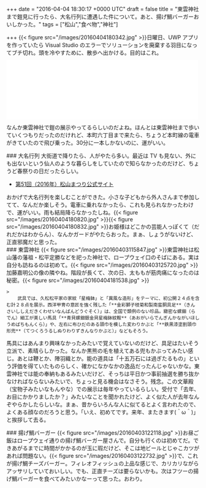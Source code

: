 
+++
date = "2016-04-04 18:30:17 +0000 UTC"
draft = false
title = "東雲神社まで鎧見に行ったら、大名行列に遭遇した件について。あと、揚げ鯛バーガーおいしかった。"
tags = ["松山","食べ物","神社"]

+++
{{< figure src="/images/20160404180342.jpg"  >}}日曜日、UWP アプリを作っていたら Visual Studio のエラーでソリューションを廃棄する羽目になってブチ切れ。頭を冷やすために、散歩へ出かける。目的はこれ。<iframe src="//hatenablog-parts.com/embed?url=http%3A%2F%2Fwww.ehime-np.co.jp%2Fnews%2Flocal%2F20160402%2Fnews20160402071.html" title="久松家ゆかり４０点公開　松山・東雲神社 | 愛媛新聞ONLINE" class="embed-card embed-webcard" scrolling="no" frameborder="0" style="display: block; width: 100%; height: 155px; max-width: 500px; margin: 10px 0px;"></iframe>なんか東雲神社で鎧の展示やってるらしいのだよね。ほんとは東雲神社まで歩いていくつもりだったのだけれど、本町六丁目まで来たら、ちょうど本町線の電車がきていたので飛び乗った。30分に一本しかないのに、運がいい。

<div class="section">
    ### 大名行列
    大街道で降りたら、人がやたら多い。最近は TV も見ない、外にも出ないという仙人のような暮らしをしていたので知らなかったのだけど、ちょうど春祭りの日だったらしい。

<ul>
<li><a href="http://www.m-festa.jp/:embedhttps://www.city.matsuyama.ehime.jp/kanko/kankoguide/matsurievent/oshiroharu.html">第51回（2016年）松山まつり公式サイト</a></li>
</ul>おかげで大名行列を楽しむことができた。小さな子どもから外人さんまで参加してて、なんだか楽しそう。電車に乗れなかったら、これも見られなかったわけで、運がいい。雨も結局降らなかったしね。{{< figure src="/images/20160404180820.jpg"  >}}{{< figure src="/images/20160404180832.jpg"  >}}お姫様はどこかの芸能人っぽくて（だれだかはわからん）、なんかガードがやたらおった。まぁ、しょうがないけど、正直邪魔だと思った。

</div>
<div class="section">
    ### 東雲神社
    {{< figure src="/images/20160403115847.jpg"  >}}東雲神社は松山藩の藩祖・松平定勝などを祀った神社で、ロープウェイ口のそばにある。実は自分も訪ねるのは初めて。{{< figure src="/images/20160403125720.jpg"  >}}加藤嘉明公の像の隣やね。階段が長くて、次の日、太ももが筋肉痛になったのは秘密。{{< figure src="/images/20160404181538.jpg"  >}}<br/>


    >
        武具では、久松松平家の家紋「星梅鉢」と「異風な造形」をテーマに、初公開２４点を含む計２８点を展示。西洋甲冑の意匠を強く残した「**金彩獅子枝菊和製南蛮胴具足**（きんさいししえだきくわせいなんばんどうぐそく）」は、全国で類例のない珍品。緻密な螺鈿（らでん）細工が美しい馬具「**青貝螺鈿銀金貝星梅鉢紋鞍**（あおがいらでんぎんかながいほしうめばちもんくら）」や、左右に布ひだのある頭巾を模した変わりかぶと「**鉄黒漆塗割頭巾形兜**（てつくろうるしぬりわりずきんなりかぶと）」などもそろう。

    
馬具にはあんまり興味なかったみたいで覚えていないのだけど、具足はたいそう立派で、素晴らしかった。なんか黒熊の毛を植えてある兜もかぶってみたい感じ。あとは鞭とか、陣羽織とか。能の道具は「十五万石には過ぎたるもの」という評価を得ていたものらしく、確かになかなかの逸品だったんじゃないかな。東雲神社では能の奉納もあるみたいだけど、そっちは平日かつ事前抽選を勝ち抜かなければならないみたいで、ちょっと見る機会はなさそう。残念。この文華殿（宝物子みたいなもんやな）での展示は毎年やっているらしい。受付で「去年、お目にかかりましたか？」みたいなことを聞かれたけど、よく似た人が去年なんぞやらかしたらしいな。まぁ、昔からいろんな人に似てるとよく言われたので、よくある顔なのだろうと思う。「いえ、初めてです。来年、またきます(＾ω＾)」と挨拶して去る。

</div>
<div class="section">
    ### 揚げ鯛バーガー
    {{< figure src="/images/20160403122118.jpg"  >}}お昼ご飯はロープウェイ通りの揚げ鯛バーガー屋さんで。自分も行くのは初めてだ。できあがるまでに時間がかかるのが玉に瑕だけど、そこは地ビールとじゃこカツがあれば問題ない。{{< figure src="/images/20160403122732.jpg"  >}}で、これが揚げ鯛チーズバーガー。フィレオフィッシュの上品な感じで、カリカリながらアッサリしていておいしい。でも、正直チーズは要らないかも。次はフツーの揚げ鯛バーガーを食べてみたいかなーって思った。おわり。

</div>

